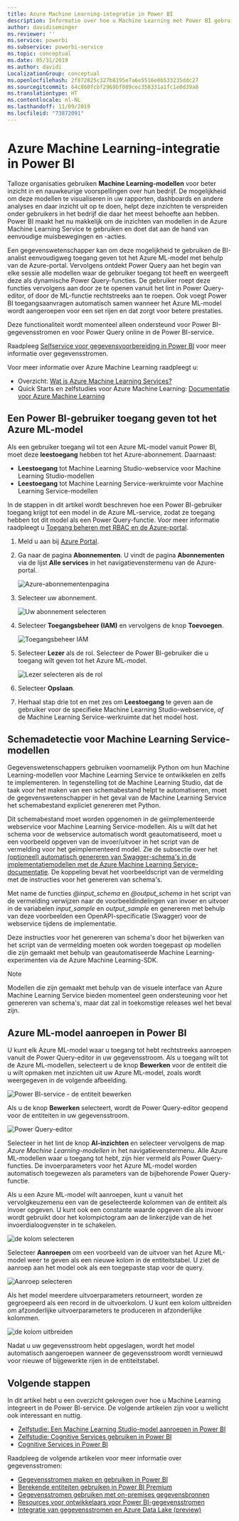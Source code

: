 ```yaml
---
title: Azure Machine Learning-integratie in Power BI
description: Informatie over hoe u Machine Learning met Power BI gebruikt
author: davidiseminger
ms.reviewer: ''
ms.service: powerbi
ms.subservice: powerbi-service
ms.topic: conceptual
ms.date: 05/31/2019
ms.author: davidi
LocalizationGroup: conceptual
ms.openlocfilehash: 2f872825c327b8195e7a6e5516e0b533235ddc27
ms.sourcegitcommit: 64c860fcbf2969bf089cec358331a1fc1e0d39a8
ms.translationtype: HT
ms.contentlocale: nl-NL
ms.lasthandoff: 11/09/2019
ms.locfileid: "73872091"
---
```

# <a name="azure-machine-learning-integration-in-power-bi"></a>Azure Machine Learning-integratie in Power BI

Talloze organisaties gebruiken **Machine Learning-modellen** voor beter inzicht in en nauwkeurige voorspellingen over hun bedrijf. De mogelijkheid om deze modellen te visualiseren in uw rapporten, dashboards en andere analyses en daar inzicht uit op te doen, helpt deze inzichten te verspreiden onder gebruikers in het bedrijf die daar het meest behoefte aan hebben.  Power BI maakt het nu makkelijk om de inzichten van modellen in de Azure Machine Learning Service te gebruiken en doet dat aan de hand van eenvoudige muisbewegingen en -acties.

Een gegevenswetenschapper kan om deze mogelijkheid te gebruiken de BI-analist eenvoudigweg toegang geven tot het Azure ML-model met behulp van de Azure-portal.  Vervolgens ontdekt Power Query aan het begin van elke sessie alle modellen waar de gebruiker toegang tot heeft en weergeeft deze als dynamische Power Query-functies.  De gebruiker roept deze functies vervolgens aan door ze te openen vanuit het lint in Power Query-editor, of door de ML-functie rechtstreeks aan te roepen. Ook voegt Power BI toegangsaanvragen automatisch samen wanneer het Azure ML-model wordt aangeroepen voor een set rijen en dat zorgt voor betere prestaties.

Deze functionaliteit wordt momenteel alleen ondersteund voor Power BI-gegevensstromen en voor Power Query online in de Power BI-service.

Raadpleeg [Selfservice voor gegevensvoorbereiding in Power BI](service-dataflows-overview.md) voor meer informatie over gegevensstromen.

Voor meer informatie over Azure Machine Learning raadpleegt u:

- Overzicht:  [Wat is Azure Machine Learning Services?](https://docs.microsoft.com/azure/machine-learning/service/overview-what-is-azure-ml)
- Quick Starts en zelfstudies voor Azure Machine Learning:  [Documentatie voor Azure Machine Learning](https://docs.microsoft.com/azure/machine-learning/)

## <a name="granting-access-to-the-azure-ml-model-to-a-power-bi-user"></a>Een Power BI-gebruiker toegang geven tot het Azure ML-model

Als een gebruiker toegang wil tot een Azure ML-model vanuit Power BI, moet deze **leestoegang** hebben tot het Azure-abonnement.  Daarnaast:

- **Leestoegang** tot Machine Learning Studio-webservice voor Machine Learning Studio-modellen
- **Leestoegang** tot Machine Learning Service-werkruimte voor Machine Learning Service-modellen

In de stappen in dit artikel wordt beschreven hoe een Power BI-gebruiker toegang krijgt tot een model in de Azure ML-service, zodat ze toegang hebben tot dit model als een Power Query-functie.  Voor meer informatie raadpleegt u [Toegang beheren met RBAC en de Azure-portal](https://docs.microsoft.com/azure/role-based-access-control/role-assignments-portal).

1. Meld u aan bij [Azure Portal](https://portal.azure.com).

2. Ga naar de pagina **Abonnementen**. U vindt de pagina **Abonnementen** via de lijst **Alle services** in het navigatievenstermenu van de Azure-portal.

    ![Azure-abonnementenpagina](media/service-machine-learning-integration/machine-learning-integration_01.png)

3. Selecteer uw abonnement.

    ![Uw abonnement selecteren](media/service-machine-learning-integration/machine-learning-integration_02.png)

4. Selecteer **Toegangsbeheer (IAM)** en vervolgens de knop **Toevoegen**.

    ![Toegangsbeheer IAM](media/service-machine-learning-integration/machine-learning-integration_03.png)

5. Selecteer **Lezer** als de rol. Selecteer de Power BI-gebruiker die u toegang wilt geven tot het Azure ML-model.

    ![Lezer selecteren als de rol](media/service-machine-learning-integration/machine-learning-integration_04.png)

6. Selecteer **Opslaan**.

7. Herhaal stap drie tot en met zes om **Leestoegang** te geven aan de gebruiker voor de specifieke Machine Learning Studio-webservice, *of* de Machine Learning Service-werkruimte dat het model host.


## <a name="schema-discovery-for-machine-learning-service-models"></a>Schemadetectie voor Machine Learning Service-modellen

Gegevenswetenschappers gebruiken voornamelijk Python om hun Machine Learning-modellen voor Machine Learning Service te ontwikkelen en zelfs te implementeren.  In tegenstelling tot de Machine Learning Studio, dat de taak voor het maken van een schemabestand helpt te automatiseren, moet de gegevenswetenschapper in het geval van de Machine Learning Service het schemabestand expliciet genereren met Python.

Dit schemabestand moet worden opgenomen in de geïmplementeerde webservice voor Machine Learning Service-modellen. Als u wilt dat het schema voor de webservice automatisch wordt geautomatiseerd, moet u een voorbeeld opgeven van de invoer/uitvoer in het script van de vermelding voor het geïmplementeerd model. Zie de subsectie over het [(optioneel) automatisch genereren van Swagger-schema's in de implementatiemodellen met de Azure Machine Learning Service-documentatie](https://docs.microsoft.com/azure/machine-learning/service/how-to-deploy-and-where#optional-automatic-schema-generation). De koppeling bevat het voorbeeldscript van de vermelding met de instructies voor het genereren van schema's. 

Met name de functies *\@input_schema* en *\@output_schema* in het script van de vermelding verwijzen naar de voorbeeldindelingen van invoer en uitvoer in de variabelen *input_sample* en *output_sample* en genereren met behulp van deze voorbeelden een OpenAPI-specificatie (Swagger) voor de webservice tijdens de implementatie.

Deze instructies voor het genereren van schema's door het bijwerken van het script van de vermelding moeten ook worden toegepast op modellen die zijn gemaakt met behulp van geautomatiseerde Machine Learning-experimenten via de Azure Machine Learning-SDK.

> [!NOTE]
> Modellen die zijn gemaakt met behulp van de visuele interface van Azure Machine Learning Service bieden momenteel geen ondersteuning voor het genereren van schema's, maar dat zal in toekomstige releases wel het beval zijn. 

## <a name="invoking-the-azure-ml-model-in-power-bi"></a>Azure ML-model aanroepen in Power BI

U kunt elk Azure ML-model waar u toegang tot hebt rechtstreeks aanroepen vanuit de Power Query-editor in uw gegevensstroom. Als u toegang wilt tot de Azure ML-modellen, selecteert u de knop **Bewerken** voor de entiteit die u wilt opmaken met inzichten uit uw Azure ML-model, zoals wordt weergegeven in de volgende afbeelding.

![Power BI-service - de entiteit bewerken](media/service-machine-learning-integration/machine-learning-integration_05.png)

Als u de knop **Bewerken** selecteert, wordt de Power Query-editor geopend voor de entiteiten in uw gegevensstroom.

![Power Query-editor](media/service-machine-learning-integration/machine-learning-integration_06.png)

Selecteer in het lint de knop **AI-inzichten** en selecteer vervolgens de map _Azure Machine Learning-modellen_ in het navigatievenstermenu. Alle Azure ML-modellen waar u toegang tot hebt, zijn hier vermeld als Power Query-functies. De invoerparameters voor het Azure ML-model worden automatisch toegewezen als parameters van de bijbehorende Power Query-functie.

Als u een Azure ML-model wilt aanroepen, kunt u vanuit het vervolgkeuzemenu een van de geselecteerde kolommen van de entiteit als invoer opgeven. U kunt ook een constante waarde opgeven die als invoer wordt gebruikt door het kolompictogram aan de linkerzijde van de het invoerdialoogvenster in te schakelen.

![de kolom selecteren](media/service-machine-learning-integration/machine-learning-integration_07.png)

Selecteer **Aanroepen** om een voorbeeld van de uitvoer van het Azure ML-model weer te geven als een nieuwe kolom in de entiteitstabel. U ziet de aanroep aan het model ook als een toegepaste stap voor de query.

![Aanroep selecteren](media/service-machine-learning-integration/machine-learning-integration_08.png)

Als het model meerdere uitvoerparameters retourneert, worden ze gegroepeerd als een record in de uitvoerkolom. U kunt een kolom uitbreiden om afzonderlijke uitvoerparameters te produceren in afzonderlijke kolommen.

![de kolom uitbreiden](media/service-machine-learning-integration/machine-learning-integration_09.png)

Nadat u uw gegevensstroom hebt opgeslagen, wordt het model automatisch aangeroepen wanneer de gegevensstroom wordt vernieuwd voor nieuwe of bijgewerkte rijen in de entiteitstabel.

## <a name="next-steps"></a>Volgende stappen

In dit artikel hebt u een overzicht gekregen over hoe u Machine Learning integreert in de Power BI-service. De volgende artikelen zijn voor u wellicht ook interessant en nuttig. 

* [Zelfstudie: Een Machine Learning Studio-model aanroepen in Power BI](service-tutorial-invoke-machine-learning-model.md)
* [Zelfstudie: Cognitive Services gebruiken in Power BI](service-tutorial-use-cognitive-services.md)
* [Cognitive Services in Power BI](service-cognitive-services.md)

Raadpleeg de volgende artikelen voor meer informatie over gegevensstromen:
* [Gegevensstromen maken en gebruiken in Power BI](service-dataflows-create-use.md)
* [Berekende entiteiten gebruiken in Power BI Premium](service-dataflows-computed-entities-premium.md)
* [Gegevensstromen gebruiken met on-premises gegevensbronnen](service-dataflows-on-premises-gateways.md)
* [Resources voor ontwikkelaars voor Power BI-gegevensstromen](service-dataflows-developer-resources.md)
* [Integratie van gegevensstromen en Azure Data Lake (preview)](service-dataflows-azure-data-lake-integration.md)


